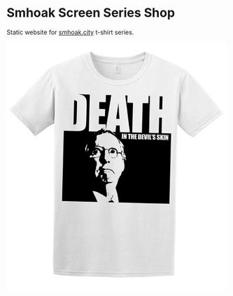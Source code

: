 # Smhoak Screen Series Shop

Static website for [smhoak.city](https://smhoak.city) t-shirt series.

![t-shirt](src/assets/current.jpg)
